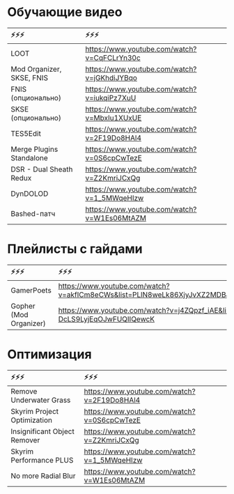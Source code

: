# Обучающие видео

|                    ⚡⚡⚡|                                      ⚡⚡⚡|
|:--------------------------|:--------------------------------------------|
| LOOT                      | https://www.youtube.com/watch?v=CqFCLrYn30c |
| Mod Organizer, SKSE, FNIS | https://www.youtube.com/watch?v=jGKhdiJYBqo |
| FNIS (опционально)        | https://www.youtube.com/watch?v=iukqiPz7XuU |
| SKSE (опционально)        | https://www.youtube.com/watch?v=MbxIu1XUxUE |
| TES5Edit                  | https://www.youtube.com/watch?v=2F19Do8HAl4 |
| Merge Plugins Standalone  | https://www.youtube.com/watch?v=0S6cpCwTezE |
| DSR - Dual Sheath Redux   | https://www.youtube.com/watch?v=Z2KmriJCxQg |
| DynDOLOD                  | https://www.youtube.com/watch?v=1_5MWqeHIzw |
| Bashed-патч               | https://www.youtube.com/watch?v=W1Es06MtAZM |

# Плейлисты с гайдами

|                 ⚡⚡⚡|                                                                              ⚡⚡⚡|
|:-----------------------|:------------------------------------------------------------------------------------|
| GamerPoets             | https://www.youtube.com/watch?v=akfICm8eCWs&list=PLlN8weLk86XjyJvXZ2MDBJRyeBPDMKZqx |
| Gopher (Mod Organizer) | https://www.youtube.com/watch?v=j4ZQpzf_iAE&list=PLE7DlYarj-DcLS9LyjEqOJwFUQIIQewcK |

# Оптимизация

|                       ⚡⚡⚡|                                      ⚡⚡⚡|
|:-----------------------------|:--------------------------------------------|
| Remove Underwater Grass      | https://www.youtube.com/watch?v=2F19Do8HAl4 |
| Skyrim Project Optimization  | https://www.youtube.com/watch?v=0S6cpCwTezE |
| Insignificant Object Remover | https://www.youtube.com/watch?v=Z2KmriJCxQg |
| Skyrim Performance PLUS      | https://www.youtube.com/watch?v=1_5MWqeHIzw |
| No more Radial Blur          | https://www.youtube.com/watch?v=W1Es06MtAZM |
